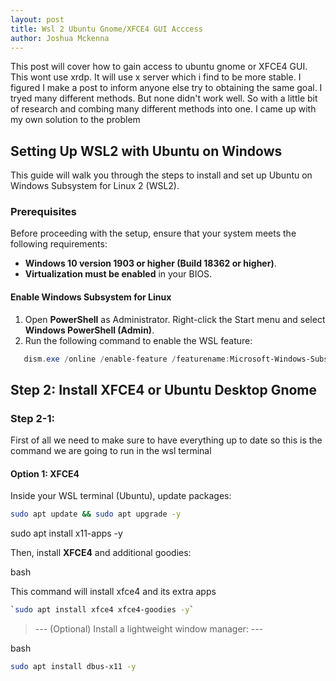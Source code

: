 ```yaml
---
layout: post
title: Wsl 2 Ubuntu Gnome/XFCE4 GUI Acccess
author: Joshua Mckenna
---
```


This post will cover how to gain access to ubuntu gnome or XFCE4 GUI. This wont use xrdp. It will use x server which i find to be more
stable. I figured I make a post to inform anyone else try to obtaining  the same goal. I tryed many different methods. But
none didn't work well. So with a little bit of research and combing many different methods into one. I came up with my
own solution to the problem

## Setting Up WSL2 with Ubuntu on Windows

This guide will walk you through the steps to install and set up Ubuntu on Windows Subsystem for Linux 2 (WSL2).

### Prerequisites

Before proceeding with the setup, ensure that your system meets the following requirements:

- **Windows 10 version 1903 or higher (Build 18362 or higher)**.
- **Virtualization must be enabled** in your BIOS.

#### Enable Windows Subsystem for Linux

1. Open **PowerShell** as Administrator. Right-click the Start menu and select **Windows PowerShell (Admin)**.
2. Run the following command to enable the WSL feature:
```powershell
   dism.exe /online /enable-feature /featurename:Microsoft-Windows-Subsystem-Linux /all /norestart
```

## Step 2: Install XFCE4 or Ubuntu Desktop Gnome



### Step 2-1:
First of all we need to make sure to have everything up to date so this is the command we are going to run in the wsl 
terminal

#### Option 1: XFCE4
Inside your WSL terminal (Ubuntu), update packages:
```bash powershell
sudo apt update && sudo apt upgrade -y
```



sudo apt install x11-apps -y

Then, install **XFCE4** and additional goodies:

bash


This command will install xfce4 and its extra apps 

```bash powershell
`sudo apt install xfce4 xfce4-goodies -y`
```
> --- (Optional) Install a lightweight window manager: ---

bash
```bash powershell
sudo apt install dbus-x11 -y
```


## 